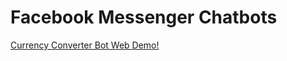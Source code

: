 # Facebook Messenger Chatbots

[Currency Converter Bot Web Demo!](https://bot.dialogflow.com/62aec78b-b9b9-48a1-abc5-89662211fa13)
